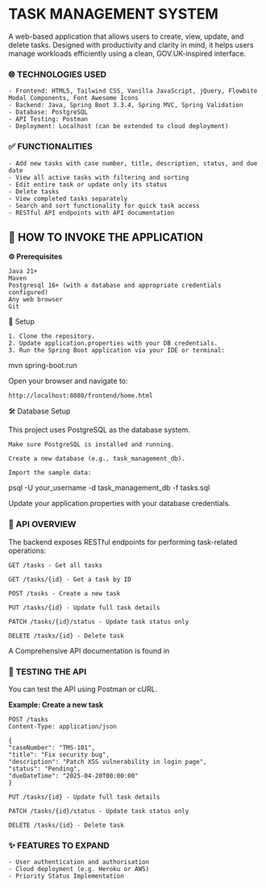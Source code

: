 # TASK MANAGEMENT SYSTEM

A web-based application that allows users to create, view, update, and delete tasks. Designed with productivity and clarity in mind, it helps users manage workloads efficiently using a clean, GOV.UK-inspired interface.


 ### 🌐 TECHNOLOGIES USED

    - Frontend: HTML5, Tailwind CSS, Vanilla JavaScript, jQuery, Flowbite Modal Components, Font Awesome Icons
    - Backend: Java, Spring Boot 3.3.4, Spring MVC, Spring Validation
    - Database: PostgreSQL
    - API Testing: Postman
    - Deployment: Localhost (can be extended to cloud deployment)


### ✅ FUNCTIONALITIES

    - Add new tasks with case number, title, description, status, and due date
    - View all active tasks with filtering and sorting
    - Edit entire task or update only its status
    - Delete tasks
    - View completed tasks separately
    - Search and sort functionality for quick task access
    - RESTful API endpoints with API documentation


## 🔗 HOW TO INVOKE THE APPLICATION

**⚙️ Prerequisites**

    Java 21+
    Maven
    Postgresql 16+ (with a database and appropriate credentials configured)
    Any web browser
    Git

🧱 Setup

    1. Clone the repository.
    2. Update application.properties with your DB credentials.
    3. Run the Spring Boot application via your IDE or terminal:

mvn spring-boot:run

Open your browser and navigate to:

    http://localhost:8080/frontend/home.html


🛠️ Database Setup

This project uses PostgreSQL as the database system.

    Make sure PostgreSQL is installed and running.

    Create a new database (e.g., task_management_db).

    Import the sample data:

psql -U your_username -d task_management_db -f tasks.sql

Update your application.properties with your database credentials.

### 🔐 API OVERVIEW

The backend exposes RESTful endpoints for performing task-related operations:

    GET /tasks - Get all tasks

    GET /tasks/{id} - Get a task by ID

    POST /tasks - Create a new task

    PUT /tasks/{id} - Update full task details

    PATCH /tasks/{id}/status - Update task status only

    DELETE /tasks/{id} - Delete task
    
A Comprehensive API documentation is found in 

### 🧪 TESTING THE API

You can test the API using Postman or cURL.

**Example: Create a new task**

    POST /tasks
    Content-Type: application/json

    {
    "caseNumber": "TMS-101",
    "title": "Fix security bug",
    "description": "Patch XSS vulnerability in login page",
    "status": "Pending",
    "dueDateTime": "2025-04-20T00:00:00"
    }

    PUT /tasks/{id} - Update full task details

    PATCH /tasks/{id}/status - Update task status only

    DELETE /tasks/{id} - Delete task

### ✨ FEATURES TO EXPAND

    - User authentication and authorisation
    - Cloud deployment (e.g. Heroku or AWS)
    - Priority Status Implementation

    

    
